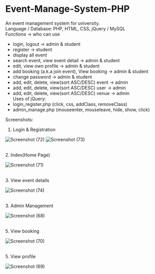 # Event-Manage-System-PHP
An event management system for university.
</br>Language / Database: PHP, HTML, CSS, jQuery / MySQL
</br>Functions -> who can use
- login, logout -> admin & student
- register -> student 
- display all event
- search event, view event detail -> admin & student
- edit, view own profile -> admin & student
- add booking (a.k.a join event), View booking -> admin & student
- change password -> admin & student
- add, edit, delete, view(sort ASC/DESC) event -> admin
- add, edit, delete, view(sort ASC/DESC) user -> admin
- add, edit, delete, view(sort ASC/DESC) venue -> admin
</br>Uses of jQuery:
- login_register.php (click, css, addClass, removeClass)
- admin_manage.php (mouseenter, mouseleave, hide, show, click)

Screenshots:
1. Login & Registration

![Screenshot (72)](https://user-images.githubusercontent.com/44870863/67843227-89c97d80-fb36-11e9-8955-9580f5521509.png)
![Screenshot (73)](https://user-images.githubusercontent.com/44870863/67843228-89c97d80-fb36-11e9-90a9-d4e38cca1d26.png)

</br>2. Index(Home Page)

![Screenshot (71)](https://user-images.githubusercontent.com/44870863/67843226-89c97d80-fb36-11e9-881c-a6de0ff9c089.png)

</br>3. View event details

![Screenshot (74)](https://user-images.githubusercontent.com/44870863/67843588-3dcb0880-fb37-11e9-8d40-18e7d371813b.png)

</br>3. Admin Management

![Screenshot (68)](https://user-images.githubusercontent.com/44870863/67843222-8930e700-fb36-11e9-971c-18068cc20b15.png)

</br>5. View booking

![Screenshot (70)](https://user-images.githubusercontent.com/44870863/67843224-8930e700-fb36-11e9-9867-95867f1b91a0.png)

</br>5. View profile

![Screenshot (69)](https://user-images.githubusercontent.com/44870863/67843223-8930e700-fb36-11e9-815f-54cc1481d243.png)
